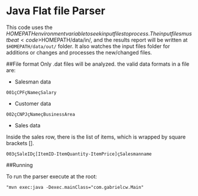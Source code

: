 # Java Flat file Parser

This code uses the $HOMEPATH environment variable to seek input files to process. The input files must be at <code>$HOMEPATH/data/in/</code>, and the results report will be written at <code>$HOMEPATH/data/out/</code> folder. It also watches the input files folder for additions or changes and processes the new/changed files. 

##File format
Only .dat files will be analyzed. the valid data formats in a file are:

* Salesman data

<code>001çCPFçNameçSalary</code>

* Customer data

<code>002çCNPJçNameçBusinessArea</code>

* Sales data

Inside the sales row, there is the list of items, which is
wrapped by square brackets [].

<code>003çSaleIDç[ItemID-ItemQuantity-ItemPrice]çSalesmanname</code>

##Running

To run the parser execute at the root:

<code>"mvn exec:java -Dexec.mainClass="com.gabrielcw.Main"</code>
